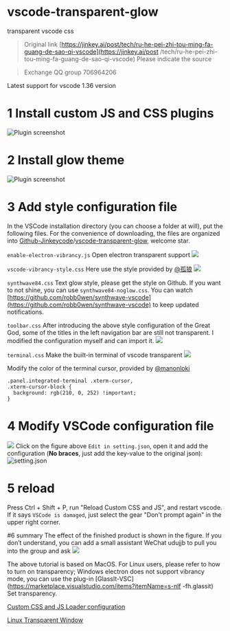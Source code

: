# vscode-transparent-glow
transparent vscode css

> Original link [https://jinkey.ai/post/tech/ru-he-pei-zhi-tou-ming-fa-guang-de-sao-qi-vscode](https://jinkey.ai/post /tech/ru-he-pei-zhi-tou-ming-fa-guang-de-sao-qi-vscode)
Please indicate the source

> Exchange QQ group 706964206

Latest support for vscode 1.36 version

# 1 Install custom JS and CSS plugins
![Plugin screenshot](https://upload-images.jianshu.io/upload_images/854231-b2e5e95d9c7571a2.png?imageMogr2/auto-orient/strip%7CimageView2/2/w/1240)

# 2 Install glow theme
![Plugin screenshot](https://upload-images.jianshu.io/upload_images/854231-01920da488773df2.png?imageMogr2/auto-orient/strip%7CimageView2/2/w/1240)


# 3 Add style configuration file
In the VSCode installation directory (you can choose a folder at will), put the following files.
For the convenience of downloading, the files are organized into [Github-Jinkeycode](https://github.com/Jinkeycode)/[vscode-transparent-glow](https://github.com/Jinkeycode/vscode-transparent-glow), welcome star.


`enable-electron-vibrancy.js`
Open electron transparent support
![](https://upload-images.jianshu.io/upload_images/854231-bd77f033703fcede.png?imageMogr2/auto-orient/strip%7CimageView2/2/w/1240)

`vscode-vibrancy-style.css`
Here use the style provided by [@孤狼](https://blog.evolify.cn/)
![](https://upload-images.jianshu.io/upload_images/854231-fcefef968258caf0.png?imageMogr2/auto-orient/strip%7CimageView2/2/w/1240)

`synthwave84.css`
Text glow style, please get the style on Github. If you want to not shine, you can use `synthwave84-noglow.css`. You can watch [https://github.com/robb0wen/synthwave-vscode](https://github.com/robb0wen/synthwave-vscode) to keep updated notifications.

`toolbar.css`
After introducing the above style configuration of the Great God, some of the titles in the left navigation bar are still not transparent. I modified the configuration myself and can import it.
![](https://upload-images.jianshu.io/upload_images/854231-448a8c07397595fd.png?imageMogr2/auto-orient/strip%7CimageView2/2/w/1240)

`terminal.css`
Make the built-in terminal of vscode transparent
![](http://upload-images.jianshu.io/upload_images/854231-4e961151a1a22352?imageMogr2/auto-orient/strip%7CimageView2/2/w/1240)

Modify the color of the terminal cursor, provided by [@manonloki](www.manonloki.com)
```
.panel.integrated-terminal .xterm-cursor,
.xterm-cursor-block {
  background: rgb(210, 0, 252) !important;
}
```

# 4 Modify VSCode configuration file
![](https://upload-images.jianshu.io/upload_images/854231-fbd4da9e499e6c4b.png?imageMogr2/auto-orient/strip%7CimageView2/2/w/1240)
Click on the figure above `Edit in setting.json`, open it and add the configuration (**No braces**, just add the key-value to the original json):
![setting.json](http://upload-images.jianshu.io/upload_images/854231-50272ef5974e1d00?imageMogr2/auto-orient/strip%7CimageView2/2/w/1240)

# 5 reload
Press Ctrl + Shift + P, run "Reload Custom CSS and JS", and restart vscode. If it says `VSCode is damaged`, just select the gear "Don't prompt again" in the upper right corner.

#6 summary
The effect of the finished product is shown in the figure. If you don’t understand, you can add a small assistant WeChat udujjb to pull you into the group and ask
![](https://upload-images.jianshu.io/upload_images/854231-203ae82f1544bf0f.png?imageMogr2/auto-orient/strip%7CimageView2/2/w/1240)

The above tutorial is based on MacOS. For Linux users, please refer to how to turn on transparency; Windows electron does not support vibrancy mode, you can use the plug-in [GlassIt-VSC](https://marketplace.visualstudio.com/items?itemName=s-nlf -fh.glassit) Set transparency.

[Custom CSS and JS Loader configuration](https://github.com/be5invis/vscode-custom-css#getting-started)

[Linux Transparent Window](https://github.com/sergei-dyshel/vscode/blob/master/README.fork.md)
